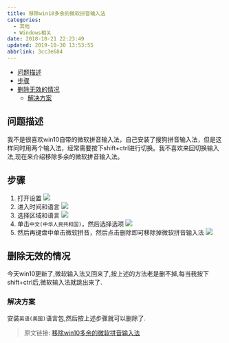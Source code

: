 ```yaml
---
title: 移除win10多余的微软拼音输入法
categories: 
  - 其他
  - Windows相关
date: 2018-10-21 22:23:49
updated: 2019-10-30 13:53:55
abbrlink: 3cc3e684
---
```

- [问题描述](/blog/html/3cc3e684/#问题描述)
- [步骤](/blog/html/3cc3e684/#步骤)
- [删除无效的情况](/blog/html/3cc3e684/#删除无效的情况)
    - [解决方案](/blog/html/3cc3e684/#解决方案)

<!--more-->
<script src="https://cdn.bootcss.com/jquery/3.4.0/jquery.slim.min.js"></script>
<script>$(document).ready(function () {$(".post-body > ul:nth-child(1)").hide();});</script>

<!--end-->
## 问题描述 ##
我不是很喜欢win10自带的微软拼音输入法，自己安装了搜狗拼音输入法，但是这样同时用两个输入法，经常需要按下shift+ctrl进行切换。我不喜欢来回切换输入法,现在来介绍移除多余的微软拼音输入法。
## 步骤 ##
1. 打开设置
 ![](https://image-1257720033.cos.ap-shanghai.myqcloud.com/blog/others/Windows_Settings/windows_setting.png)
2. 进入时间和语言
 ![](https://image-1257720033.cos.ap-shanghai.myqcloud.com/blog/others/Windows_Settings/time_language.png)
3. 选择区域和语言
 ![](https://image-1257720033.cos.ap-shanghai.myqcloud.com/blog/others/Windows_Settings/region_language.png)
4. 单击`中文(中华人民共和国)`，然后选择选项
![](https://image-1257720033.cos.ap-shanghai.myqcloud.com/blog/others/Windows_Settings/ClickChinese.png)
5. 然后再键盘中单击微软拼音，然后点击删除即可移除掉微软拼音输入法
![](https://image-1257720033.cos.ap-shanghai.myqcloud.com/blog/others/Windows_Settings/delete_Microsoft_pinyin.png)

## 删除无效的情况 ##
今天win10更新了,微软输入法又回来了,按上述的方法老是删不掉,每当我按下shift+ctrl后,微软输入法就跳出来了.
### 解决方案 ###
安装`英语(美国)`语言包,然后按上述步骤就可以删除了.

>原文链接: [移除win10多余的微软拼音输入法](https://lanlan2017.github.io/blog/3cc3e684/)
